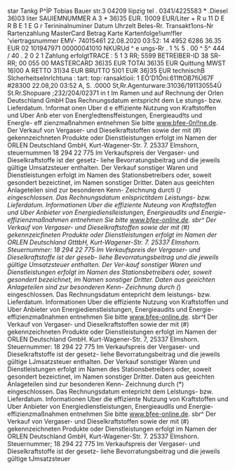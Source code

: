 star Tankg P^İP Tobias Bauer str.3 04209 liipzig tel . 0341/4225583 * .Diesel 36)03 liter SAUIEMNUMMER A 3 * 36)35 EUR. 1)009 EUR/Liter + R u 11 D E R B E 1 E G r Terininalnuminer Datum Uhrzelt Beles-Rr. Transakt1ons-Nr Rartenzahlung MasterCard Betrag Karte Kartenfolge!ium!fler 'viertragsnummer EMV- 74015461 22.08.2020 03:52: 14 4952 6286 36.35 EUR 02 101947971 00000041010 NKURUd ^ e ungs-Rr . 1 % 5 . 00 ^ 5^ 444 / 40 . 2 0 2 1 Zahlung erfolgtTRACE : 5 1 3 RR; 5599 BETREIBER-ID 38 SR-RR; 00 055 00 MASTERCARD 36)35 EUR TOTAl 36)35 EUR Quittung MWST 16)00 A RETTO 31)34 EUR BRUTTO 5)01 EUR 36)35 EUR technischB Slcherheitselnrlchtuna : tart: top: ransaktìoií: 1 EỐ'D1Ồni:611ftOB7fiŨ67F #28300 22.08,20 03:52 A, S. .0000 St,Rr.Agenturware:31036/191130554Ũ St.Rr.Shopuare ;232/204/02371 in t Im Ramen und auf Rechnung der Orlen Deutschland GmbH Das Rechnungsdatum entspricht dem Le stungs- bzw. Lieferdatum. !nformat onen Uber d e effiziente Nutzung von Kraftstoffen und Uber Anb eter von Energ!edtensffeistungen, Energieaud!ts und Energ!e- eff zienzmaßnahmen entnehmen Sie bitte www.bfee-0n!!ne.de. Der Verkauf von Vergaser- und Dieselkraftstoffen sowie der mit (#) gekennzeichneten Produkte oder Dienstleistungen erfolgt im Namen der ORLEN Deutschland GmbH, Kurt-Wagener-Str. 7. 25337 Elmshorn, steuernummen 18 294 22 775 Im Verkaufspreis der Vergaser- und Dieselkraftstoffe ist der gesetz- liehe Bevorratungsbeitrag und die jeweils gültige Umsatzsteuer enthalten. Der Verkauf sonstiger Waren und Dienstleistungen erfolgt im Namen des Stationsbetreibers oder, soweit gesondert bezeictinet, im Namen sonstiger Dritter. Daten aus geeichten Anlageteilen sind zur besonderen Kenn- Zeichnung durcti (*) eingeschlossen. Das Rechnungsdatum enlsprictitdem Leistungs- bzw. Lieferdatum. Informationen Uber die effiziente Nuteung von Kraftstoffen und Uber Anbieter von Energiedienslleistungen, Energieaudits und Energie- effizienzmaßnahmen entnehmen Sie bitte www.bfee-online.de. sbr^ Der Verkauf von Vergaser- und Dieselkraftstoffen sowie der mit (#) gekennzeicfineten Produkte oder Dienstleistungen erfolgt im Namen der ORLEN Deutschland GtttbH, Kurt-Wagener-Str. 7. 25337 Elmshorn. Steuernummer: 18 294 22 775 Im Verkaufspreis der Vergaser- und Dieselkraftstoffe ist der geseb- liehe Bevorratungsbeitrag und die jeweils gültige Umsatzsteuer enthalten. Der Ver-kauf sonstiger Waren und Dienstleistungen erfolgt im Namen des Stationsbetreibers oder, soweit gesondert bezeichnet, im Namen sonstiger Dritter. Daten aus geeichten Anlageteilen sind zur besonderen Kenn- Zeichnung durch (*) eingeschlossen. Das Rechnungsdatum entepricht dem leistungs- bzw. Lieferdatum. Informationen Uber die effiziente Nutzung von Kraftstoffen und Uber Anbieter von Energiedienstleistungen, Energieaudits und Energie- effizienzmaßnahmen entnehmen Sie bitte www.bfee-online.de. sbr^ł Der Verkauf von Vergaser- und Dieselkraftstoffen sowie der mit (#) gekennzeichneten Produkte oder Dienstleistungen erfolgt im Namen der ORLEN Deutschland GmbH. Kurt-Wagener-Str. 7, 25337 Elmshorn. Steuernummer: 18 294 22 775 Im Verkaufspreis der Vergaser- und Dieselkraftstoffe ist der gesetz- liehe Bevorratungsbeitrag und die jeweils gültige LJmsatzsteuer enthalten. Der Verkauf sonstiger Waren und Dienstleistungen erfolgt im Namen des Stationsbetreibers oder, soweit gesondert bezeictinet, im Namen sonstiger Dritter. Daten aus geeichten Anlageteilen sind zur besonderen Kenn- Zeichnung durch (*) eingeschlossen. Das Rechnungsdatum entepricht dem Lelstungs- bzw. Lieferdatum. Informationen Uber die effiziente Nutzung von Kraftstoffen und Uber Anbieter von Energiedienstleistungen, Energieaudlls und Energie- effizienzmaßnahmen entnehmen Sie bitte www.bfee-online.de. sbr^ Der Verkauf von Vergaser- und Dieselkraftstoffen sowie der mit (#) gekennzeichneten Produkte oder Dienstleistungen erfolgt im Namen der ORLEN Deutschland GmbH, Kurt-Wagener-Str. 7. 25337 Elmshorn. Steuernummer; 18 294 22 775 Im Verkaufspreis der Vergaser- und Dieselkraftstoffe ist der gesetz- liehe Bevorratungsbeitrag und die jeweils gültige tJmsatzsteuer